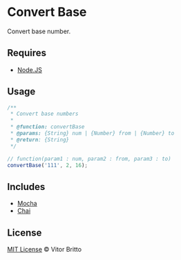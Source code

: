 # Convert Base

Convert base number.


## Requires

- [Node.JS](http://nodejs.org/)


## Usage

```javascript
/**
 * Convert base numbers
 *
 * @function: convertBase
 * @params: {String} num | {Number} from | {Number} to
 * @return: {String}
 */

// function(param1 : num, param2 : from, param3 : to)
convertBase('111', 2, 16);
```


## Includes

- [Mocha](http://mochajs.org/)
- [Chai](http://chaijs.com/)


## License

[MIT License](http://vitorbritto.mit-license.org/) © Vitor Britto
